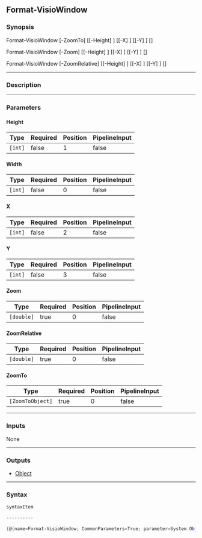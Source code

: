 Format-VisioWindow
------------------

### Synopsis

Format-VisioWindow [-ZoomTo] <ZoomToObject> [[-Height] <int>] [[-X] <int>] [[-Y] <int>] [<CommonParameters>]

Format-VisioWindow [-Zoom] <double> [[-Height] <int>] [[-X] <int>] [[-Y] <int>] [<CommonParameters>]

Format-VisioWindow [-ZoomRelative] <double> [[-Height] <int>] [[-X] <int>] [[-Y] <int>] [<CommonParameters>]

---

### Description

---

### Parameters
#### **Height**

|Type   |Required|Position|PipelineInput|
|-------|--------|--------|-------------|
|`[int]`|false   |1       |false        |

#### **Width**

|Type   |Required|Position|PipelineInput|
|-------|--------|--------|-------------|
|`[int]`|false   |0       |false        |

#### **X**

|Type   |Required|Position|PipelineInput|
|-------|--------|--------|-------------|
|`[int]`|false   |2       |false        |

#### **Y**

|Type   |Required|Position|PipelineInput|
|-------|--------|--------|-------------|
|`[int]`|false   |3       |false        |

#### **Zoom**

|Type      |Required|Position|PipelineInput|
|----------|--------|--------|-------------|
|`[double]`|true    |0       |false        |

#### **ZoomRelative**

|Type      |Required|Position|PipelineInput|
|----------|--------|--------|-------------|
|`[double]`|true    |0       |false        |

#### **ZoomTo**

|Type            |Required|Position|PipelineInput|
|----------------|--------|--------|-------------|
|`[ZoomToObject]`|true    |0       |false        |

---

### Inputs
None

---

### Outputs
* [Object](https://learn.microsoft.com/en-us/dotnet/api/System.Object)

---

### Syntax
```PowerShell
syntaxItem
```
```PowerShell
----------
```
```PowerShell
{@{name=Format-VisioWindow; CommonParameters=True; parameter=System.Object[]}, @{name=Format-VisioWindow; CommonParameters=True; parameter=System.Object[]}, @{name=Form…
```
